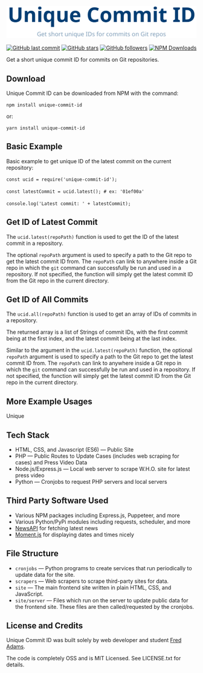 <p align="center">
    <img src="logo/logo.png" width='525' max-width='100%' alt="Unique Commit ID">
</p>
<p align="center">
    <a href="https://github.com/xtrp/unique-commit-id/"><img alt="GitHub last commit" src="https://img.shields.io/github/last-commit/xtrp/unique-commit-id"></a>
    <a href="https://github.com/xtrp/unique-commit-id/"><img alt="GitHub stars" src="https://img.shields.io/github/stars/xtrp/unique-commit-id?style=social"></a>
    <a href="https://github.com/xtrp"><img alt="GitHub followers" src="https://img.shields.io/github/followers/xtrp?label=Follow%20Fred%20Adams&style=social"></a>
    <a href="https://www.npmjs.com/package/unique-commit-id/"><img alt="NPM Downloads" src="https://img.shields.io/npm/dw/unique-commit-id"></a>
</p>

Get a short unique commit ID for commits on Git repositories.

## Download

Unique Commit ID can be downloaded from NPM with the command:

```
npm install unique-commit-id
```

or:

```
yarn install unique-commit-id
```

## Basic Example

Basic example to get unique ID of the latest commit on the current repository:

```
const ucid = require('unique-commit-id');

const latestCommit = ucid.latest(); # ex: '01ef00a'

console.log('Latest commit: ' + latestCommit);
```

## Get ID of Latest Commit

The ```ucid.latest(repoPath)``` function is used to get the ID of the latest commit in a repository.

The optional ```repoPath``` argument is used to specify a path to the Git repo to get the latest commit ID from. The ```repoPath``` can link to anywhere inside a Git repo in which the ```git``` command can successfully be run and used in a repository. If not specified, the function will simply get the latest commit ID from the Git repo in the current directory.

## Get ID of All Commits

The ```ucid.all(repoPath)``` function is used to get an array of IDs of commits in a repository.

The returned array is a list of Strings of commit IDs, with the first commit being at the first index, and the latest commit being at the last index.

Similar to the argument in the ```ucid.latest(repoPath)``` function, the optional ```repoPath``` argument is used to specify a path to the Git repo to get the latest commit ID from. The ```repoPath``` can link to anywhere inside a Git repo in which the ```git``` command can successfully be run and used in a repository. If not specified, the function will simply get the latest commit ID from the Git repo in the current directory.

## More Example Usages

Unique

## Tech Stack

 - HTML, CSS, and Javascript (ES6) &mdash; Public Site
 - PHP &mdash; Public Routes to Update Cases (includes web scraping for cases) and Press Video Data
 - Node.js/Express.js &mdash; Local web server to scrape W.H.O. site for latest press video
 - Python &mdash; Cronjobs to request PHP servers and local servers

## Third Party Software Used

 - Various NPM packages including Express.js, Puppeteer, and more
 - Various Python/PyPi modules including requests, scheduler, and more
 - [NewsAPI](https://newsapi.org/) for fetching latest news
 - [Moment.js](https://momentjs.com/) for displaying dates and times nicely

## File Structure

 - `cronjobs` &mdash; Python programs to create services that run periodically to update data for the site.
 - `scrapers` &mdash; Web scrapers to scrape third-party sites for data.
 - `site` &mdash; The main frontend site written in plain HTML, CSS, and JavaScript.
 - `site/server` &mdash; Files which run on the server to update public data for the frontend site. These files are then called/requested by the cronjobs.

## License and Credits

Unique Commit ID was built solely by web developer and student [Fred Adams](https://xtrp.io/).

The code is completely OSS and is MIT Licensed. See LICENSE.txt for details.